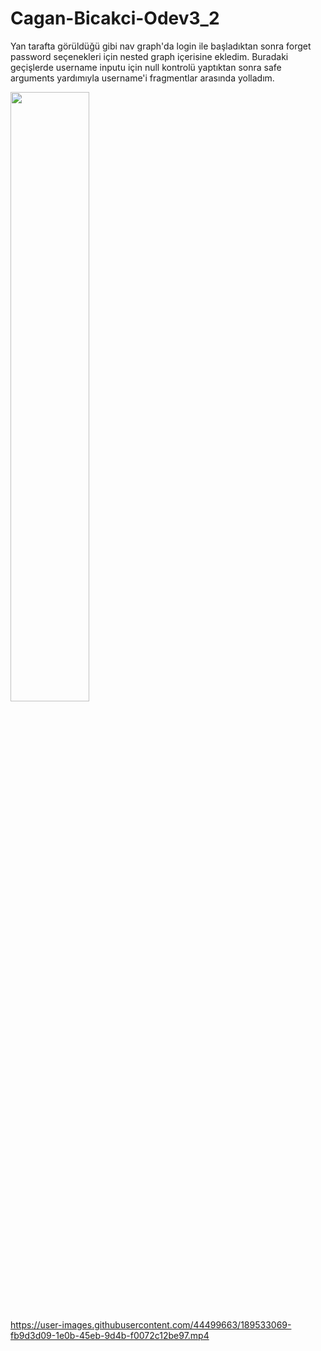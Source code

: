 # Cagan-Bicakci-Odev3_2

<p float="left">
  <p>
    Yan tarafta görüldüğü gibi nav graph'da login ile başladıktan sonra forget password seçenekleri için nested graph içerisine ekledim. Buradaki geçişlerde username inputu için null kontrolü yaptıktan sonra safe arguments yardımıyla username'i fragmentlar arasında yolladım.
  </p>
  <img src="https://user-images.githubusercontent.com/44499663/189533166-1d6e5a49-51ca-4655-9fc0-8871bb6007c3.png" width="50%" height="50%"/>
</p>


https://user-images.githubusercontent.com/44499663/189533069-fb9d3d09-1e0b-45eb-9d4b-f0072c12be97.mp4

